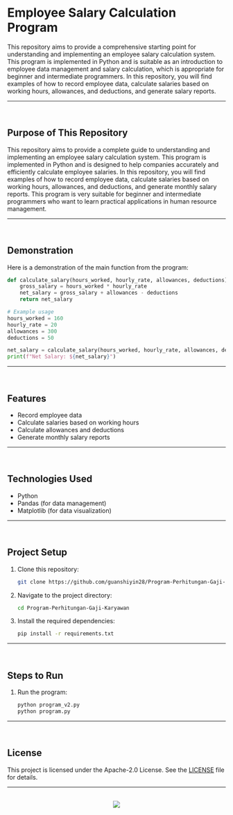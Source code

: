 # Employee Salary Calculation Program

This repository aims to provide a comprehensive starting point for understanding and implementing an employee salary calculation system. This program is implemented in Python and is suitable as an introduction to employee data management and salary calculation, which is appropriate for beginner and intermediate programmers. In this repository, you will find examples of how to record employee data, calculate salaries based on working hours, allowances, and deductions, and generate salary reports.

<hr><br>

## Purpose of This Repository

This repository aims to provide a complete guide to understanding and implementing an employee salary calculation system. This program is implemented in Python and is designed to help companies accurately and efficiently calculate employee salaries. In this repository, you will find examples of how to record employee data, calculate salaries based on working hours, allowances, and deductions, and generate monthly salary reports. This program is very suitable for beginner and intermediate programmers who want to learn practical applications in human resource management.

<hr><br>

## Demonstration

Here is a demonstration of the main function from the program:

```python
def calculate_salary(hours_worked, hourly_rate, allowances, deductions):
    gross_salary = hours_worked * hourly_rate
    net_salary = gross_salary + allowances - deductions
    return net_salary

# Example usage
hours_worked = 160
hourly_rate = 20
allowances = 300
deductions = 50

net_salary = calculate_salary(hours_worked, hourly_rate, allowances, deductions)
print(f"Net Salary: ${net_salary}")
```

<hr><br>

## Features

- Record employee data
- Calculate salaries based on working hours
- Calculate allowances and deductions
- Generate monthly salary reports

<hr><br>

## Technologies Used

- Python
- Pandas (for data management)
- Matplotlib (for data visualization)

<hr><br>

## Project Setup

1. Clone this repository:
   ```bash
   git clone https://github.com/guanshiyin28/Program-Perhitungan-Gaji-Karyawan.git
   ```
2. Navigate to the project directory:
   ```bash
   cd Program-Perhitungan-Gaji-Karyawan
   ```
3. Install the required dependencies:
   ```bash
   pip install -r requirements.txt
   ```

<hr><br>

## Steps to Run

1. Run the program:
   ```bash
   python program_v2.py
   python program.py
   ```

<hr><br>

## License

This project is licensed under the Apache-2.0 License. See the [LICENSE](LICENSE) file for details.

<hr><br>

<div align="center">
   <a href="https://www.instagram.com/guanshiyin_/">
      <img src="https://capsule-render.vercel.app/api?type=waving&height=200&color=100:393E46,20:F7F7F7&section=footer&reversal=false&textBg=false&fontAlignY=50&descAlign=48&descAlignY=59"/>
   </a>
</div>

